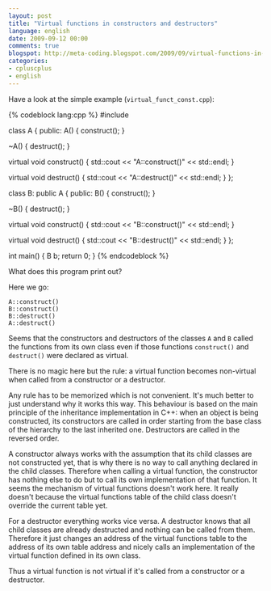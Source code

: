 ```yaml
---
layout: post
title: "Virtual functions in constructors and destructors"
language: english
date: 2009-09-12 00:00
comments: true
blogspot: http://meta-coding.blogspot.com/2009/09/virtual-functions-in-constructors-and.html
categories: 
- cpluscplus
- english
---
```

Have a look at the simple example (`virtual_funct_const.cpp`):

{% codeblock lang:cpp %}
#include <iostream>

class A {
 public:
  A() {
    construct();
  }

  ~A() {
    destruct();
  }

  virtual void construct() {
    std::cout << "A::construct()" << std::endl;
  }

  virtual void destruct() {
    std::cout << "A::destruct()" << std::endl;
  }
};

class B: public A {
 public:
  B() {
    construct();
  }

  ~B() {
    destruct();
  }

  virtual void construct() {
    std::cout << "B::construct()" << std::endl;
  }

  virtual void destruct() {
    std::cout << "B::destruct()" << std::endl;
  }
};

int main() {
  B b;
  return 0;
}
{% endcodeblock %}

What does this program print out?

Here we go:

    A::construct()
    B::construct()
    B::destruct()
    A::destruct()
    
Seems that the constructors and destructors of the classes `A` and `B` called the functions from its own class even if those functions `construct()` and `destruct()` were declared as virtual.

There is no magic here but the rule: a virtual function becomes non-virtual when called from a constructor or a destructor.

Any rule has to be memorized which is not convenient. It's much better to just understand why it works this way. This behaviour is based on the main principle of the inheritance implementation in C++: when an object is being constructed, its constructors are called in order starting from the base class of the hierarchy to the last inherited one. Destructors are called in the reversed order.

A constructor always works with the assumption that its child classes are not constructed yet, that is why there is no way to call anything declared in the child classes. Therefore when calling a virtual function, the constructor has nothing else to do but to call its own implementation of that function. It seems the mechanism of virtual functions doesn't work here. It really doesn't because the virtual functions table of the child class doesn't override the current table yet.

For a destructor everything works vice versa. A destructor knows that all child classes are already destructed and nothing can be called from them. Therefore it just changes an address of the virtual functions table to the address of its own table address and nicely calls an implementation of the virtual function defined in its own class.

Thus a virtual function is not virtual if it's called from a constructor or a destructor.
